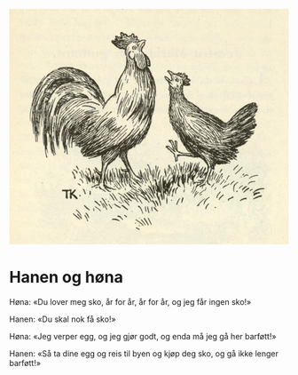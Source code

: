 ![Hanen og høna](./hanen_og_høna.png)

# Hanen og høna

Høna: «Du lover meg sko, år for år, år for år, og jeg får ingen sko!»

Hanen: «Du skal nok få sko!»

Høna: «Jeg verper egg, og jeg gjør godt, og enda må jeg gå her barføtt!»

Hanen: «Så ta dine egg og reis til byen og kjøp deg sko, og gå ikke lenger barføtt!»
